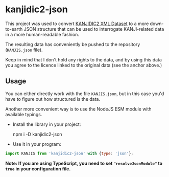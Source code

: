 # kanjidic2-json

This project was used to convert [KANJIDIC2 XML Dataset](https://www.edrdg.org/kanjidic/kanjd2index_legacy.html) to a more down-to-earth JSON structure that can be used to interrogate KANJI-related data in a more human-readable fashion.

The resulting data has conveniently be pushed to the repository (`KANJIS.json` file).

Keep in mind that I don't hold any rights to the data, and by using this data you agree to the licence linked to the original data (see the anchor above.)

## Usage

You can either directly work with the file `KANJIS.json`, but in this case you'd have to figure out how structured is the data.

Another more convenient way is to use the NodeJS ESM module with available typings.

- Install the library in your project:

  npm i -D kanjidic2-json

- Use it in your program:

```js
import KANJIS from 'kanjidic2-json' with {type: 'json'};
```

**Note: If you are using TypeScript, you need to set `"resolveJsonModule"` to `true` in your configuration file.**
